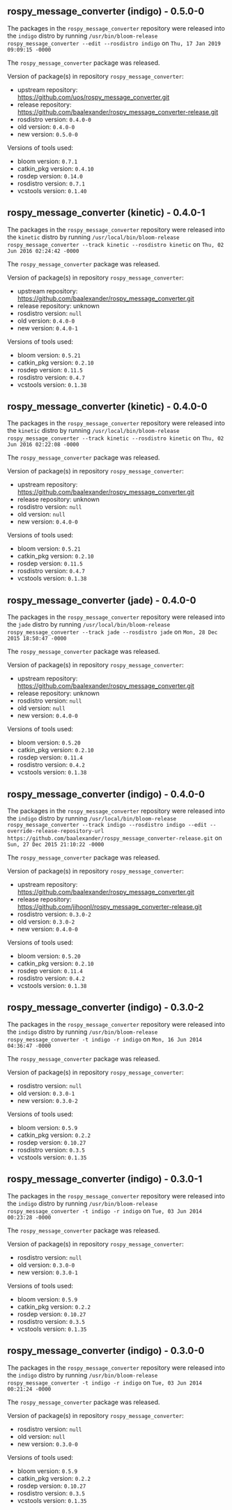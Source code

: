 ## rospy_message_converter (indigo) - 0.5.0-0

The packages in the `rospy_message_converter` repository were released into the `indigo` distro by running `/usr/bin/bloom-release rospy_message_converter --edit --rosdistro indigo` on `Thu, 17 Jan 2019 09:09:15 -0000`

The `rospy_message_converter` package was released.

Version of package(s) in repository `rospy_message_converter`:

- upstream repository: https://github.com/uos/rospy_message_converter.git
- release repository: https://github.com/baalexander/rospy_message_converter-release.git
- rosdistro version: `0.4.0-0`
- old version: `0.4.0-0`
- new version: `0.5.0-0`

Versions of tools used:

- bloom version: `0.7.1`
- catkin_pkg version: `0.4.10`
- rosdep version: `0.14.0`
- rosdistro version: `0.7.1`
- vcstools version: `0.1.40`


## rospy_message_converter (kinetic) - 0.4.0-1

The packages in the `rospy_message_converter` repository were released into the `kinetic` distro by running `/usr/local/bin/bloom-release rospy_message_converter --track kinetic --rosdistro kinetic` on `Thu, 02 Jun 2016 02:24:42 -0000`

The `rospy_message_converter` package was released.

Version of package(s) in repository `rospy_message_converter`:

- upstream repository: https://github.com/baalexander/rospy_message_converter.git
- release repository: unknown
- rosdistro version: `null`
- old version: `0.4.0-0`
- new version: `0.4.0-1`

Versions of tools used:

- bloom version: `0.5.21`
- catkin_pkg version: `0.2.10`
- rosdep version: `0.11.5`
- rosdistro version: `0.4.7`
- vcstools version: `0.1.38`


## rospy_message_converter (kinetic) - 0.4.0-0

The packages in the `rospy_message_converter` repository were released into the `kinetic` distro by running `/usr/local/bin/bloom-release rospy_message_converter --track kinetic --rosdistro kinetic` on `Thu, 02 Jun 2016 02:22:08 -0000`

The `rospy_message_converter` package was released.

Version of package(s) in repository `rospy_message_converter`:

- upstream repository: https://github.com/baalexander/rospy_message_converter.git
- release repository: unknown
- rosdistro version: `null`
- old version: `null`
- new version: `0.4.0-0`

Versions of tools used:

- bloom version: `0.5.21`
- catkin_pkg version: `0.2.10`
- rosdep version: `0.11.5`
- rosdistro version: `0.4.7`
- vcstools version: `0.1.38`


## rospy_message_converter (jade) - 0.4.0-0

The packages in the `rospy_message_converter` repository were released into the `jade` distro by running `/usr/local/bin/bloom-release rospy_message_converter --track jade --rosdistro jade` on `Mon, 28 Dec 2015 18:50:47 -0000`

The `rospy_message_converter` package was released.

Version of package(s) in repository `rospy_message_converter`:
- upstream repository: https://github.com/baalexander/rospy_message_converter.git
- release repository: unknown
- rosdistro version: `null`
- old version: `null`
- new version: `0.4.0-0`

Versions of tools used:
- bloom version: `0.5.20`
- catkin_pkg version: `0.2.10`
- rosdep version: `0.11.4`
- rosdistro version: `0.4.2`
- vcstools version: `0.1.38`


## rospy_message_converter (indigo) - 0.4.0-0

The packages in the `rospy_message_converter` repository were released into the `indigo` distro by running `/usr/local/bin/bloom-release rospy_message_converter --track indigo --rosdistro indigo --edit --override-release-repository-url https://github.com/baalexander/rospy_message_converter-release.git` on `Sun, 27 Dec 2015 21:10:22 -0000`

The `rospy_message_converter` package was released.

Version of package(s) in repository `rospy_message_converter`:
- upstream repository: https://github.com/baalexander/rospy_message_converter.git
- release repository: https://github.com/jihoonl/rospy_message_converter-release.git
- rosdistro version: `0.3.0-2`
- old version: `0.3.0-2`
- new version: `0.4.0-0`

Versions of tools used:
- bloom version: `0.5.20`
- catkin_pkg version: `0.2.10`
- rosdep version: `0.11.4`
- rosdistro version: `0.4.2`
- vcstools version: `0.1.38`


## rospy_message_converter (indigo) - 0.3.0-2

The packages in the `rospy_message_converter` repository were released into the `indigo` distro by running `/usr/bin/bloom-release rospy_message_converter -t indigo -r indigo` on `Mon, 16 Jun 2014 04:36:47 -0000`

The `rospy_message_converter` package was released.

Version of package(s) in repository `rospy_message_converter`:
- rosdistro version: `null`
- old version: `0.3.0-1`
- new version: `0.3.0-2`

Versions of tools used:
- bloom version: `0.5.9`
- catkin_pkg version: `0.2.2`
- rosdep version: `0.10.27`
- rosdistro version: `0.3.5`
- vcstools version: `0.1.35`


## rospy_message_converter (indigo) - 0.3.0-1

The packages in the `rospy_message_converter` repository were released into the `indigo` distro by running `/usr/bin/bloom-release rospy_message_converter -t indigo -r indigo` on `Tue, 03 Jun 2014 00:23:28 -0000`

The `rospy_message_converter` package was released.

Version of package(s) in repository `rospy_message_converter`:
- rosdistro version: `null`
- old version: `0.3.0-0`
- new version: `0.3.0-1`

Versions of tools used:
- bloom version: `0.5.9`
- catkin_pkg version: `0.2.2`
- rosdep version: `0.10.27`
- rosdistro version: `0.3.5`
- vcstools version: `0.1.35`


## rospy_message_converter (indigo) - 0.3.0-0

The packages in the `rospy_message_converter` repository were released into the `indigo` distro by running `/usr/bin/bloom-release rospy_message_converter -t indigo -r indigo` on `Tue, 03 Jun 2014 00:21:24 -0000`

The `rospy_message_converter` package was released.

Version of package(s) in repository `rospy_message_converter`:
- rosdistro version: `null`
- old version: `null`
- new version: `0.3.0-0`

Versions of tools used:
- bloom version: `0.5.9`
- catkin_pkg version: `0.2.2`
- rosdep version: `0.10.27`
- rosdistro version: `0.3.5`
- vcstools version: `0.1.35`


